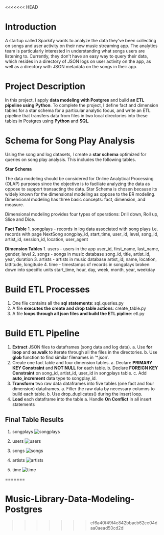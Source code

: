 <<<<<<< HEAD
# Introduction
A startup called Sparkify wants to analyze the data they've been collecting on songs and user activity on their new music streaming app. The analytics team is particularly interested in understanding what songs users are listening to. Currently, they don't have an easy way to query their data, which resides in a directory of JSON logs on user activity on the app, as well as a directory with JSON metadata on the songs in their app.

# Project Description
In this project, I apply **data modeling with Postgres** and build **an ETL pipeline using Python**. To complete the project, I define fact and dimension tables for a star schema for a particular analytic focus, and write an ETL pipeline that transfers data from files in two local directories into these tables in Postgres using **Python** and **SQL**.

# Schema for Song Play Analysis
Using the song and log datasets, I create a **star schema** optimized for queries on song play analysis. This includes the following tables.
   
   **Star Schema**
     
   The data modeling should be considered for Online Analytical Processing (OLAP) purposes since the objective is to faciliate    analyzing the data as oppose to support transacting the data. Star Schema is chosen because its widely known for the dimensional modeling as oppose to the ER modeling. Dimensional modeling has three basic concepts: fact, dimension, and measure. 
     
   Dimensional modeling provides four types of operations: Drill down, Roll up, Slice and Dice.
     
   **Fact Table**
     1. songplays - records in log data associated with song plays i.e. records with page NextSong
                    songplay_id, start_time, user_id, level, song_id, artist_id, session_id, location, user_agent

   **Dimension Tables**
     1. users - users in the app
                user_id, first_name, last_name, gender, level
     2. songs - songs in music database
                song_id, title, artist_id, year, duration
     3. artists - artists in music database
                  artist_id, name, location, lattitude, longitude
     4. time - timestamps of records in songplays broken down into specific units
               start_time, hour, day, week, month, year, weekday
        

# Build ETL Processes
1. One file contains all the **sql statements**: sql_queries.py
2. A file **executes the create and drop table actions**: create_table.py
3. A file **loops through all json files and build the ETL pipline**: etl.py

# Build ETL Pipeline
1. **Extract** JSON files to dataframes (song data and log data).
    a. Use **for loop** and **os.walk** to iterate through all the files in the directories.
    b. Use **glob** function to find similar filenames in '*.json'.
2. Create one fact table and four dimension tables.
    a. Declare **PRIMARY KEY Constraint** and **NOT NULL** for each table.
    b. Declare **FOREIGN KEY Constraint** on song_id, artist_id, user_id in songplays table. 
    c. Add **auto_increment** data type to songplay_id.
3. **Transform** two raw data dataframes into five tables (one fact and four dimension) dataframes.
    a. Filter the raw data by necessary columns to build each table.
    b. Use drop_duplicates() during the insert loop.
4. **Load** each dataframe into the table
    a. Handle **On Conflict** in all insert statements

## Final Table Results
1. songplays
 ![songplays](https://r766469c826263xjupyterllyjhwqkl.udacity-student-workspaces.com/files/image/songplays.png)

2. users
 ![users](https://r766469c826263xjupyterllyjhwqkl.udacity-student-workspaces.com/files/image/users.png)

3. songs
 ![songs](https://r766469c826263xjupyterllyjhwqkl.udacity-student-workspaces.com/files/image/songs.png)

4. artists
 ![artists](https://r766469c826263xjupyterllyjhwqkl.udacity-student-workspaces.com/files/image/artists.png)

5. time
 ![time](https://r766469c826263xjupyterllyjhwqkl.udacity-student-workspaces.com/files/image/time.png)

=======
# Music-Library-Data-Modeling-Postgres
>>>>>>> ef6a40f49f4e842bbacb62ce04daa0aead50cd2d
